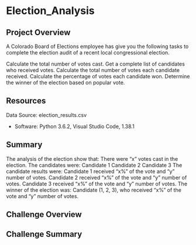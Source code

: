 # Election_Analysis

## Project Overview
A Colorado Board of Elections employee has give you the following tasks to complete the election audit of a recent local congressional election. 

Calculate the total number of votes cast.
Get a complete list of candidates who received votes.
Calculate the total number of votes each candidate received.
Calculate the percentage of votes each candidate won.
Determine the winner of the election based on popular vote.

## Resources
Data Source: election_results.csv
- Software: Python 3.6.2, Visual Studio Code, 1.38.1

## Summary
The analysis of the election show that:
There were “x” votes cast in the election.
The candidates were:
Candidate 1
Candidate 2
Candidate 3
The candidate results were:
Candidate 1 received “x%” of the vote and “y” number of votes.
Candidate 2 received “x%” of the vote and “y” number of votes.
Candidate 3 received “x%” of the vote and “y” number of votes.
The winner of the election was:
Candidate (1, 2, 3), who received “x%” of the vote and “y” number of votes.

## Challenge Overview

## Challenge Summary

